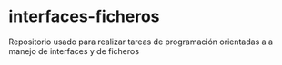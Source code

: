 # interfaces-ficheros
Repositorio usado para realizar tareas de programación orientadas a a manejo de interfaces y de ficheros
